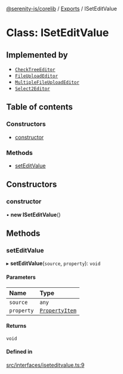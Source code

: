 [@serenity-is/corelib](../README.md) / [Exports](../modules.md) / ISetEditValue

# Class: ISetEditValue

## Implemented by

- [`CheckTreeEditor`](CheckTreeEditor.md)
- [`FileUploadEditor`](FileUploadEditor.md)
- [`MultipleFileUploadEditor`](MultipleFileUploadEditor.md)
- [`Select2Editor`](Select2Editor.md)

## Table of contents

### Constructors

- [constructor](ISetEditValue.md#constructor)

### Methods

- [setEditValue](ISetEditValue.md#seteditvalue)

## Constructors

### constructor

• **new ISetEditValue**()

## Methods

### setEditValue

▸ **setEditValue**(`source`, `property`): `void`

#### Parameters

| Name | Type |
| :------ | :------ |
| `source` | `any` |
| `property` | [`PropertyItem`](../interfaces/PropertyItem.md) |

#### Returns

`void`

#### Defined in

[src/interfaces/iseteditvalue.ts:9](https://github.com/serenity-is/serenity/blob/master/packages/corelib/src/interfaces/iseteditvalue.ts#L9)
